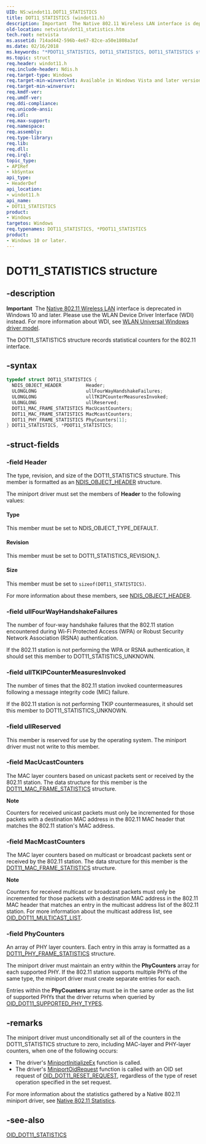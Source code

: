 ```yaml
---
UID: NS:windot11.DOT11_STATISTICS
title: DOT11_STATISTICS (windot11.h)
description: Important  The Native 802.11 Wireless LAN interface is deprecated in Windows 10 and later.
old-location: netvista\dot11_statistics.htm
tech.root: netvista
ms.assetid: 714ad442-596b-4e67-82ce-a50e1808a3af
ms.date: 02/16/2018
ms.keywords: "*PDOT11_STATISTICS, DOT11_STATISTICS, DOT11_STATISTICS structure [Network Drivers Starting with Windows Vista], Native_802.11_data_types_613cdf17-03f8-47df-963b-f64ce23031e9.xml, PDOT11_STATISTICS, PDOT11_STATISTICS structure pointer [Network Drivers Starting with Windows Vista], netvista.dot11_statistics, windot11/DOT11_STATISTICS, windot11/PDOT11_STATISTICS"
ms.topic: struct
req.header: windot11.h
req.include-header: Ndis.h
req.target-type: Windows
req.target-min-winverclnt: Available in Windows Vista and later versions of the Windows operating   systems.
req.target-min-winversvr:
req.kmdf-ver:
req.umdf-ver:
req.ddi-compliance:
req.unicode-ansi:
req.idl:
req.max-support:
req.namespace:
req.assembly:
req.type-library:
req.lib:
req.dll:
req.irql:
topic_type:
- APIRef
- kbSyntax
api_type:
- HeaderDef
api_location:
- windot11.h
api_name:
- DOT11_STATISTICS
product:
- Windows
targetos: Windows
req.typenames: DOT11_STATISTICS, *PDOT11_STATISTICS
product:
- Windows 10 or later.
---
```


# DOT11_STATISTICS structure


## -description


<div class="alert"><b>Important</b>  The <a href="https://docs.microsoft.com/previous-versions/windows/hardware/wireless/ff560689(v=vs.85)">Native 802.11 Wireless LAN</a> interface is deprecated in Windows 10 and later. Please use the WLAN Device Driver Interface (WDI) instead. For more information about WDI, see <a href="https://docs.microsoft.com/windows-hardware/drivers/network/wifi-universal-driver-model">WLAN Universal Windows driver model</a>.</div>

The DOT11_STATISTICS structure records statistical counters for the 802.11 interface.

## -syntax


```cpp
typedef struct DOT11_STATISTICS {
  NDIS_OBJECT_HEADER         Header;
  ULONGLONG                  ullFourWayHandshakeFailures;
  ULONGLONG                  ullTKIPCounterMeasuresInvoked;
  ULONGLONG                  ullReserved;
  DOT11_MAC_FRAME_STATISTICS MacUcastCounters;
  DOT11_MAC_FRAME_STATISTICS MacMcastCounters;
  DOT11_PHY_FRAME_STATISTICS PhyCounters[1];
} DOT11_STATISTICS, *PDOT11_STATISTICS;
```


## -struct-fields




### -field Header

The type, revision, and size of the DOT11_STATISTICS structure. This member is formatted as an
     <a href="..\ntddndis\ns-ntddndis-_ndis_object_header.md">NDIS_OBJECT_HEADER</a> structure.


The miniport driver must set the members of
     <b>Header</b> to the following values:





#### Type

This member must be set to NDIS_OBJECT_TYPE_DEFAULT.



#### Revision

This member must be set to DOT11_STATISTICS_REVISION_1.



#### Size

This member must be set to `sizeof(DOT11_STATISTICS)`.

For more information about these members, see
     <a href="..\ntddndis\ns-ntddndis-_ndis_object_header.md">NDIS_OBJECT_HEADER</a>.


### -field ullFourWayHandshakeFailures

The number of four-way handshake failures that the 802.11 station encountered during Wi-Fi
     Protected Access (WPA) or Robust Security Network Association (RSNA) authentication.


If the 802.11 station is not performing the WPA or RSNA authentication, it should set this member to
     DOT11_STATISTICS_UNKNOWN.


### -field ullTKIPCounterMeasuresInvoked

The number of times that the 802.11 station invoked countermeasures following a message integrity
     code (MIC) failure.


If the 802.11 station is not performing TKIP countermeasures, it should set this member to
     DOT11_STATISTICS_UNKNOWN.


### -field ullReserved

This member is reserved for use by the operating system. The miniport driver must not write to
     this member.


### -field MacUcastCounters

The MAC layer counters based on unicast packets sent or received by the 802.11 station. The data
     structure for this member is the
     <a href="..\windot11\ns-windot11-dot11_mac_frame_statistics.md">
     DOT11_MAC_FRAME_STATISTICS</a> structure.


<div class="alert"><b>Note</b>  <p class="note"> Counters for received unicast packets must only be incremented for those packets with a
     destination MAC address in the 802.11 MAC header that matches the 802.11 station's MAC
     address.</div>

### -field MacMcastCounters

The MAC layer counters based on multicast or broadcast packets sent or received by the 802.11
     station. The data structure for this member is the
     <a href="..\windot11\ns-windot11-dot11_mac_frame_statistics.md">
     DOT11_MAC_FRAME_STATISTICS</a> structure.


<div class="alert"><b>Note</b>  <p class="note"> Counters for received multicast or broadcast packets must only be incremented for those
     packets with a destination MAC address in the 802.11 MAC header that matches an entry in the multicast
     address list of the 802.11 station. For more information about the multicast address list, see
     <a href="https://docs.microsoft.com/windows-hardware/drivers/network/oid-dot11-multicast-list">OID_DOT11_MULTICAST_LIST</a>.</div>

### -field PhyCounters

An array of PHY layer counters. Each entry in this array is formatted as a
     <a href="..\windot11\ns-windot11-dot11_phy_frame_statistics.md">
     DOT11_PHY_FRAME_STATISTICS</a> structure.


The miniport driver must maintain an entry within the
     <b>PhyCounters</b> array for each supported PHY. If the 802.11 station supports multiple PHYs of the same
     type, the miniport driver must create separate entries for each.

Entries within the
     <b>PhyCounters</b> array must be in the same order as the list of supported PHYs that the driver returns
     when queried by
     <a href="https://docs.microsoft.com/windows-hardware/drivers/network/oid-dot11-supported-phy-types">
     OID_DOT11_SUPPORTED_PHY_TYPES</a>.


## -remarks



The miniport driver must unconditionally set all of the counters in the DOT11_STATISTICS structure to
    zero, including MAC-layer and PHY-layer counters, when one of the following occurs:

<ul>
<li>
The driver's
      <a href="..\ndis\nc-ndis-miniport_initialize.md">MiniportInitializeEx</a> function is
      called.

</li>
<li>
The driver's
      <a href="..\ndis\nc-ndis-miniport_oid_request.md">MiniportOidRequest</a> function is
      called with an OID set request of <a href="https://docs.microsoft.com/windows-hardware/drivers/network/oid-dot11-reset-request">OID_DOT11_RESET_REQUEST</a>,
      regardless of the type of reset operation specified in the set request.

</li>
</ul>
For more information about the statistics gathered by a Native 802.11 miniport driver, see
    <a href="https://docs.microsoft.com/windows-hardware/drivers/network/native-802-11-statistics">Native 802.11 Statistics</a>.




## -see-also

<a href="https://docs.microsoft.com/windows-hardware/drivers/network/oid-dot11-statistics">OID_DOT11_STATISTICS</a>



 

 


